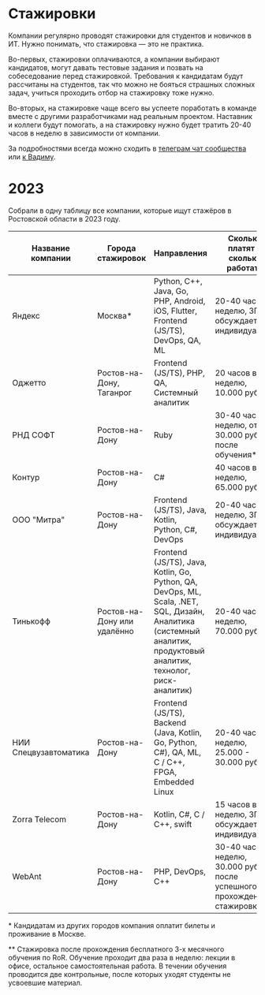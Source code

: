 # **Стажировки**

Компании регулярно проводят стажировки для студентов и новичков в ИТ. Нужно понимать, что стажировка — это не практика. 

Во-первых, стажировки оплачиваются, а компании выбирают кандидатов, могут давать тестовые задания и позвать на собеседование перед стажировкой. Требования к кандидатам будут рассчитаны на студентов, так что можно не бояться страшных сложных задач, учиться проходить отбор на стажировку тоже нужно.

Во-вторых, на стажировке чаще всего вы успеете поработать в команде вместе с другими разработчиками над реальным проектом. Наставник и коллеги будут помогать, а на стажировку нужно будет тратить 20-40 часов в неделю в зависимости от компании.

За подробностями всегда можно сходить в [телеграм чат сообщества](https://t.me/RndTechChat) или [к Вадиму](https://t.me/Vadimyan).

# **2023**

Собрали в одну таблицу все компании, которые ищут стажёров в Ростовской области в 2023 году. 

| Название компании | Города стажировок | Направления                                                   | Сколько платят и сколько работать                  | Длительность стажировки | Как отправить заявку |
|-------------------|-------------------|---------------------------------------------------------------|----------------------------------------------------|-------------------------|----------------------|
| Яндекс            | Москва*                  | Python, C++, Java, Go, PHP, Android, iOS, Flutter, Frontend (JS/TS), DevOps, QA, ML | 20-40 часов в неделю, ЗП обсуждается индивидуально | 3-6 месяцев             | [Стажировка в Яндексе](https://yandex.ru/yaintern)                      |
| Оджетто           | Ростов-на-Дону, Таганрог | Frontend (JS/TS), PHP, QA, Системный аналитик                  | 20 часов в неделю, 10.000 рублей                   | 3+ месяцев (зависит от направления)                        | [АКАДЕМИЯ ОДЖЕТТО](https://oggetto.academy/)                     |
| РНД СОФТ          | Ростов-на-Дону            | Ruby                   |  30-40 часов в неделю, от 30.000 рублей после обучения**                                                  | 3 месяца обучения                    | Телеграм [@za_shorin](https://t.me/za_shorin)                     |
| Контур          | Ростов-на-Дону            | C#                   |  40 часов в неделю, 65.000 рублей                          | 2 месяца                    | [Стажировка для разработчиков](https://kontur.ru/education/programs/intern/backendall)                     |
| ООО "Митра"          | Ростов-на-Дону            | Frontend (JS/TS), Java, Kotlin, Python, C#, DevOps                   |  20-40 часов в неделю, ЗП обсуждается индивидуально                          | 3-6 месяцев                    | hr-manager@mitra-space.com                     |
| Тинькофф          | Ростов-на-Дону или удалённо           | Frontend (JS/TS), Java, Kotlin, Go, Python, QA, DevOps, ML, Scala, .NET, SQL, Дизайн, Аналитика (системный аналитик, продуктовый аналитик, технолог, риск-аналитик)                |  20-40 часов в неделю, 70.000 рублей                          | 2 месяца                    | [Тинькофф Старт](https://fintech.tinkoff.ru/start/)                     |
| НИИ Спецвузавтоматика | Ростов-на-Дону | Frontend (JS/TS), Backend (Java, Kotlin, Go, Python, C#), QA, ML, C / C++, FPGA, Embedded Linux | 20-40 часов в неделю, 25.000 - 30.000 рублей | От 3 месяцев | hr@niisva.org Телеграм [@niisva](https://t.me/niisva) | 
| Zorra Telecom | Ростов-на-Дону | Kotlin, C#, C / C++, swift | 15 часов в неделю, ЗП обсуждается индивидуально | 1-3 месяцев | Телеграм [@alina_zemlyakova](https://t.me/alina_zemlyakova) |
| WebAnt  | Ростов-на-Дону | PHP, DevOps, C++ | 30-40 часов в неделю, 30.000 рублей после успешного прохождения стажировки | 2 месяца | [https://webant.ru/jobs](https://webant.ru/jobs) или hr@webant.ru |

\* Кандидатам из других городов компания оплатит билеты и проживание в Москве.

\*\* Стажировка после прохождения бесплатного 3-х месячного обучения по RoR. Обучение проходит два раза в неделю: лекции в офисе, остальное самостоятельная работа. В течении обучения проводится две контрольные, после которых уходят студенты не усвоевшие материал. 
